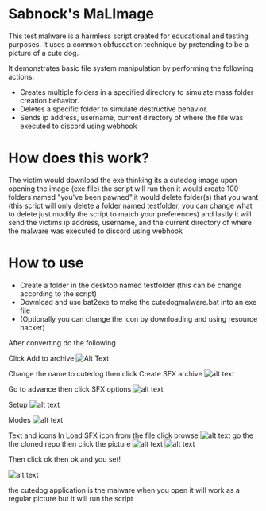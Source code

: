 # Sabnock's MaLImage

This test malware is a harmless script created for educational and testing purposes.
It uses a common obfuscation technique by pretending to be a picture of a cute dog. 

It demonstrates basic file system manipulation by performing the following actions:

 - Creates multiple folders in a specified directory to simulate mass folder creation behavior.
 - Deletes a specific folder to simulate destructive behavior.
 - Sends ip address, username, current directory of where the file was executed to discord using webhook

# How does this work?
The victim would download the exe thinking its a cutedog image
upon opening the image (exe file) the script will run then it would create 100 folders named "you've been pawned",it would delete folder(s) that you want (this script will only delete a folder named testfolder, you can change what to delete just modify the script to match your preferences) and lastly it will send the victims ip address, username, and the current directory of where the malware was executed to discord using webhook

# How to use
 - Create a folder in the desktop named testfolder (this can be change according to the script)
 - Download and use bat2exe to make the cutedogmalware.bat into an exe file
 - (Optionally you can change the icon by downloading and using resource hacker)
 
 After converting do the following

 Click Add to archive
 ![Alt Text](archive.png)

 Change the name to cutedog then click Create SFX archive
 ![alt text](image.png)

 Go to advance then click SFX options
 ![alt text](image-1.png)

 Setup
 ![alt text](image-2.png)

 Modes
 ![alt text](image-3.png)

 Text and icons
 In Load SFX icon from the file click browse
 ![alt text](image-4.png)
 go the the cloned repo then click the picture
 ![alt text](image-5.png)
 ![alt text](image-6.png)

 Then click ok then ok and you set!

 ![alt text](image-7.png)

 the cutedog application is the malware when you open it will work as a regular picture but it will run the script